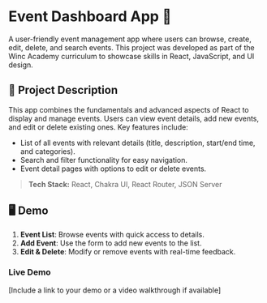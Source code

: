 # Event Dashboard App 🎉

A user-friendly event management app where users can browse, create, edit, delete, and search events. 
This project was developed as part of the Winc Academy curriculum to showcase skills in React, JavaScript, and UI design.

## 📜 Project Description

This app combines the fundamentals and advanced aspects of React to display and manage events. 
Users can view event details, add new events, and edit or delete existing ones. 
Key features include:

- List of all events with relevant details (title, description, start/end time, and categories).
- Search and filter functionality for easy navigation.
- Event detail pages with options to edit or delete events.

> **Tech Stack:** React, Chakra UI, React Router, JSON Server

## 🖥️ Demo

1. **Event List**: Browse events with quick access to details.
2. **Add Event**: Use the form to add new events to the list.
3. **Edit & Delete**: Modify or remove events with real-time feedback.

### Live Demo
[Include a link to your demo or a video walkthrough if available]
